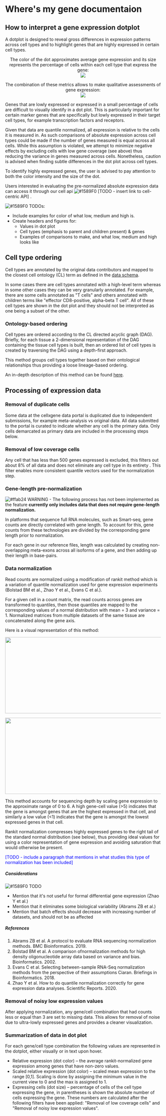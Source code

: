 # Where's my gene documentaion

## How to interpret a gene expression dotplot

A dotplot is designed to reveal gross differences in expression patterns across cell types and to highlight genes that are highly expressed in certain cell types. 

<p align="center">
	The color of the dot approximates average gene expression and its size represents the percentage of cells within each cell type that express the gene: 
	<br>
    <img src="./files/illustration_legend.png">
 </p>

<p align="center"> 
The combination of these metrics allows to make qualitative assessments of gene expression:
<br>
<img src="./files/illustration_main_info.png">
    
 </p>


Genes that are lowly expressed or expressed in a small percentage of cells are difficult to visually  identify in a dot plot. This is particularly important for certain marker genes that are specifically but lowly expressed in their target cell types, for example transcription factors and receptors.

Given that data are quantile normalized, all expression is relative to the cells it is measured in. As such comparisons of absolute expression across cell types could be made if the number of genes measured is equal across all cells. While this assumption is violated, we attempt to minimize negative effects by excluding cells with low gene coverage (see above) thus reducing the variance in genes measured across cells. Nonetheless, caution is advised when finding subtle differences in the dot plot across cell types. 

To identify highly expressed genes, the user is advised to pay attention to both the color intensity and the size of the dot. 

Users interested in evaluating the pre-normalized absolute expression data can access it through our cell api ![#1589F0](https://via.placeholder.com/15/1589F0/000000?text=+) [TODO - insert link to cell-centric API] </span>.

![#1589F0](https://via.placeholder.com/15/1589F0/000000?text=+) TODOs:

 - Include examples for color of what low, medium and high is. </span>
 - Create headers and figures for:
   - Values in dot plot
   - Cell types (emphasis to parent and children present) & genes
   - Examples of comparisons to make, and what low, medium and high looks like


## Cell type ordering

Cell types are annotated by the original data contributors and mapped to the closest cell ontology (CL) term as defined in the [data schema](https://github.com/chanzuckerberg/single-cell-curation/blob/main/schema/2.0.0/schema.md#cell_type_ontology_term_id). 

In some cases there are cell types annotated with a high-level term whereas in some other cases they can be very granularly annotated. For example, there are some cells annotated as "T cells" and others annotated with children terms like "effector CD8-positive, alpha-beta T cell". All of these cell types are shown in the dot plot and they should not be interpreted as one being a subset of the other.


### Ontology-based ordering

Cell types are ordered according to the CL directed acyclic graph (DAG). Briefly, for each tissue a 2-dimensional representation of the DAG containing the tissue cell types is built, then an ordered list of cell types is created by traversing the DAG using a depth-first approach.  

This method groups cell types together based on their ontological relationships thus providing a loose lineage-based ordering.

An in-depth description of this method can be found [here](./cell-type-ontology-ordering.md).


## Processing of expression data

### Removal of duplicate cells

Some data at the cellxgene data portal is duplicated due to independent submissions, for example meta-analysis vs original data. All data submitted to the portal is curated to indicate whether any cell is the primary data. Only cells demarcated as primary data are included in the processing steps below.

### Removal of low coverage cells

Any cell that has less than 500 genes expressed is excluded, this filters out about 8% of all data and does not eliminate any cell type in its entirety . This filter enables more consistent quantile vectors used for the normalization step.

### Gene-length pre-normalization

![#ffab24](https://via.placeholder.com/15/ffab24/000000?text=+) WARNING - The following process has not been implemented as the feature **currently only includes data that does not require gene-length normalization.**

In platforms that sequence full RNA molecules, such as Smart-seq, gene counts are directly correlated with gene length. To account for this, gene counts from these technologies are divided by the corresponding gene length prior to normalization.

For each gene in our reference files, length was calculated by creating non-overlapping meta-exons across all isoforms of a gene, and then adding up their length in base-pairs. 

### Data normalization

Read counts are normalized using a modification of rankit method which is a variation of quantile normalization used for gene expression experiments (Bolstad BM et al., Zhao Y et al., Evans C et al.).  

For a given cell in a count matrix, the read counts across genes are transformed to quantiles, then those quantiles are mapped to the corresponding values of a normal distribution with mean = 3 and variance = 1. Normalized matrices from multiple datasets of the same tissue are concatenated along the gene axis.


Here is a visual representation of this method:

 <p align="center">
    <img src="./files/distribution_read_counts.png" width="600" height="246">
 </p>
 
  <p align="center">
    <img src="./files/distribution_rankit.png" width="600" height="246"	>
 </p>
 
This method accounts for sequencing depth by scaling gene expression to the approximate range of 0 to 6. A high gene-cell value (>5)  indicates that the gene is amongst genes that are the highest expressed in that cell, and similarly a low value (<1) indicates that the gene is amongst the lowest expressed genes in that cell. 

Rankit normalization compresses highly expressed genes to the right tail of the standard normal distribution (see below), thus providing ideal values for using a color representation of gene expression and avoiding saturation that would otherwise be present.

<span style="color:blue"> [TODO - include a paragraph that mentions in what studies this type of normalization has been included] </span>

##### Considerations 

![#1589F0](https://via.placeholder.com/15/1589F0/000000?text=+) TODO

- Mention that it's not useful for formal differential gene expression (Zhao Y et al.)
- Mention that it eliminates some biological variability  (Abrams ZB et al.)
- Mention that batch effects should decrease with increasing number of datasets, and should not be as affected


##### References

1. Abrams ZB et al. A protocol to evaluate RNA sequencing normalization methods. BMC Bioinformatics. 2019.
1. Bolstad BM et al. A comparison ofnormalization methods for high density oligonucleotide array data based on variance and bias. Bioinformatics. 2002.
1. Evans C et al. Selecting between-sample RNA-Seq normalization methods from the perspective of their assumptions Ciaran. Briefings in Bioinformatics. 2018.
1. Zhao Y et al. How to do quantile normalization correctly for gene expression data analyses. Scientific Reports. 2020.

### Removal of noisy low expression values

After applying normalization, any gene/cell combination that had counts less or equal than 3 are set to missing data. This allows for removal of noise due to ultra-lowly expressed genes and provides a cleaner visualization.

### Summarization of data in dot plot

For each gene/cell type combination the following values are represented in the dotplot, either visually or in text upon hover.

* Relative expression (dot color) – the average rankit-normalized gene expression among genes that have non-zero values.
* Scaled relative expression (dot color) – scaled mean expression to the range [0,1]. Scaling is done by assigning the minimum value in the current view to 0 and the max is assigned to 1. 
* Expressing cells (dot size) – percentage of cells of the cell type expressing the gene, in parentheses is shown the absolute number of cells expressing the gene. These numbers are calculated after the following filters have been applied: "Removal of low coverage cells" and "Removal of noisy low expression values".